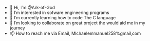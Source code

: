 - 👋 Hi, I’m @Ark-of-God
- 👀 I’m interested in sofware engineering programs
- 🌱 I’m currently learning how to code The C language
- 💞️ I’m looking to collaborate on great project the would aid me in my journey
- 📫 How to reach me via Email, MIchaelemmanuel258%gmail,com

<!---
Ark-of-God/Ark-of-God is a ✨ special ✨ repository because its `README.md` (this file) appears on your GitHub profile.
You can click the Preview link to take a look at your changes.
--->
